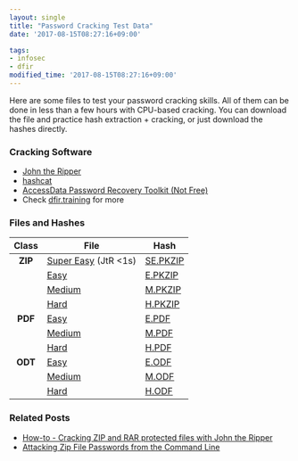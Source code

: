 ```yaml
---
layout: single
title: "Password Cracking Test Data"
date: '2017-08-15T08:27:16+09:00'

tags:
- infosec
- dfir
modified_time: '2017-08-15T08:27:16+09:00'
---
```


Here are some files to test your password cracking skills. All of them can be done in less than a few hours with CPU-based cracking. You can download the file and practice hash extraction + cracking, or just download the hashes directly.

### Cracking Software
* [John the Ripper](http://www.openwall.com/john/)
* [hashcat](https://hashcat.net/hashcat)
* [AccessData Password Recovery Toolkit (Not Free)](http://accessdata.com/product-download)
* Check [dfir.training](http://www.dfir.training/index.php/tools/encryption-and-data-hiding/password-cracking) for more

### Files and Hashes

| Class | File                 | Hash     |
|:-----:|----------------------|----------|
| **ZIP** | [Super Easy](https://DFIR.Science/assets/data/cracking/super_easy.zip) (JtR <1s) | [SE.PKZIP](https://DFIR.Science/assets/data/cracking/super_easy.zip.hash) |
|  | [Easy](https://DFIR.Science/assets/data/cracking/easy.zip) | [E.PKZIP](https://DFIR.Science/assets/data/cracking/easy.zip.hash) |
|  | [Medium](https://DFIR.Science/assets/data/cracking/medium.zip) | [M.PKZIP](https://DFIR.Science/assets/data/cracking/medium.zip.hash)   |
|  | [Hard](https://DFIR.Science/assets/data/cracking/hard.zip) | [H.PKZIP](https://DFIR.Science/assets/data/cracking/hard.zip.hash) |
| **PDF** | [Easy](https://DFIR.Science/assets/data/cracking/easy.pdf) | [E.PDF](https://DFIR.Science/assets/data/cracking/easy.pdf.hash) |
|  | [Medium](https://DFIR.Science/assets/data/cracking/medium.pdf) | [M.PDF](https://DFIR.Science/assets/data/cracking/medium.pdf.hash) |
|  | [Hard](https://DFIR.Science/assets/data/cracking/hard.pdf) | [H.PDF](https://DFIR.Science/assets/data/cracking/hard.pdf.hash) |
| **ODT** | [Easy](https://DFIR.Science/assets/data/cracking/easy.odt) | [E.ODF](https://DFIR.Science/assets/data/cracking/easy.odt.hash) |
|  | [Medium](https://DFIR.Science/assets/data/cracking/medium.odt) | [M.ODF](https://DFIR.Science/assets/data/cracking/medium.odt.hash) |
|  | [Hard](https://DFIR.Science/assets/data/cracking/hard.odt) | [H.ODF](https://DFIR.Science/assets/data/cracking/hard.odt.hash) |

### Related Posts
* [How-to - Cracking ZIP and RAR protected files with John the Ripper](https://DFIR.Science/2014/07/how-to-cracking-zip-and-rar-protected.html)
* [Attacking Zip File Passwords from the Command Line](https://DFIR.Science/2015/01/attacking-zip-file-passwords-from.html)
